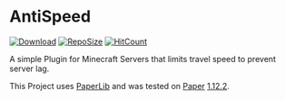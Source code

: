 # AntiSpeed
[![Download](https://img.shields.io/github/downloads/blockparole/AntiSpeed/latest/total.svg?label=download%20latest&style=popout-square)](https://github.com/blockparole/AntiSpeed/releases/latest)
[![RepoSize](https://img.shields.io/github/languages/code-size/blockparole/AntiSpeed.svg?label=repo%20size&style=popout-square)](https://github.com/blockparole/AntiSpeed)
[![HitCount](http://hits.dwyl.com/blockparole/AntiSpeed.svg)](https://github.com/blockparole/AntiSpeed)

A simple Plugin for Minecraft Servers that limits travel speed to prevent server lag.  

This Project uses [PaperLib](https://github.com/PaperMC/PaperLib) and was tested on [Paper](https://papermc.io/) [1.12.2](https://papermc.io/api/v1/paper/1.12.2/1618).
